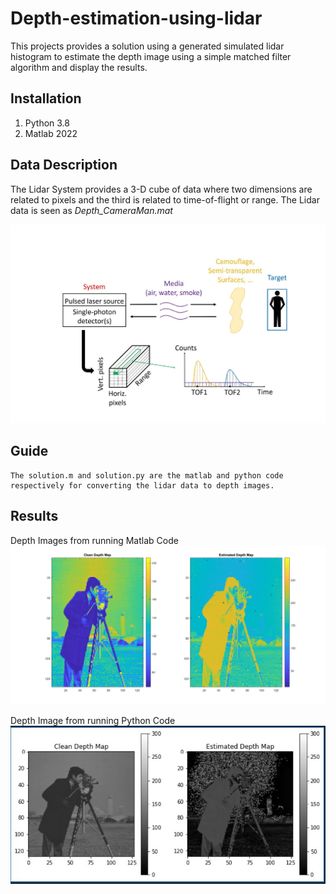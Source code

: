 # Depth-estimation-using-lidar
This projects provides a solution using a generated simulated lidar histogram to estimate the depth image using a simple matched filter algorithm and display the results.

## Installation
1. Python 3.8
2. Matlab 2022

## Data Description
The Lidar System provides a 3-D cube of data where two dimensions are related to pixels and the third is related to time-of-flight or range. 
The Lidar data is seen as _Depth_CameraMan.mat_

![lidar data](result/lidar.jpg) 

## Guide
```
The solution.m and solution.py are the matlab and python code respectively for converting the lidar data to depth images.
```

## Results
Depth Images from running Matlab Code
![Matlab Code](result/matlab.jpg) 

Depth Image from running Python Code
![Python](result/python.jpg) 

